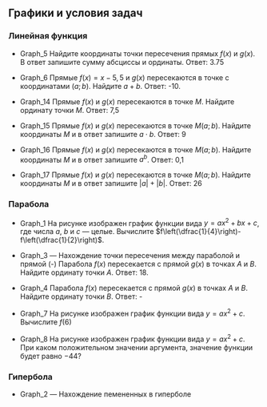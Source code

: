 ## Графики и условия задач

### Линейная функция

- Graph_5
  Найдите координаты точки пересечения прямых $f(x)$ и $g(x)$. В ответ запишите сумму абсциссы и ординаты. Ответ: 3.75

- Graph_6
  Прямые $f(x)=x-5,5$ и $g(x)$ пересекаются в точке с координатами $(a;b)$. Найдите $a+b$. Ответ: -10.

- Graph_14
  Прямые $f(x)$ и $g(x)$ пересекаются в точке $M$. Найдите ординату точки $M$. Ответ: 7,5

- Graph_15
  Прямые $f(x)$ и $g(x)$ пересекаются в точке $M(a;b)$. Найдите координаты $M$ и в ответ запишите $a\cdot b$. Ответ: 9

- Graph_16
  Прямые $f(x)$ и $g(x)$ пересекаются в точке $M(a;b)$. Найдите координаты $M$ и в ответ запишите $a^b$. Ответ: 0,1

- Graph_17
  Прямые $f(x)$ и $g(x)$ пересекаются в точке $M(a;b)$. Найдите координаты $M$ и в ответ запишите $|a|+|b|$. Ответ: 26
### Парабола

- Graph_1
  На рисунке изображен график функции вида $y=ax^2+bx+c$, где числа $a$, $b$ и $c$ — целые. Вычислите $f\left(\dfrac{1}{4}\right)-f\left(\dfrac{1}{2}\right)$.

- Graph_3 — Нахождение точки пересечения между параболой и прямой (-)
  Парабола $f(x)$ пересекается с прямой $g(x)$ в точках $А$ и $В$. Найдите ординату точки $А$. Ответ: 18.

- Graph_4
  Парабола $f(x)$ пересекается с прямой $g(x)$ в точках $А$ и $В$. Найдите ординату точки $B$. Ответ: -

- Graph_7
  На рисунке изображен график функции вида $y=ax^2+c$. Вычислите $f(6)$

- Graph_8
  На рисунке изображен график функции вида $y=ax^2+c$. При каком положительном значении аргумента, значение функции будет равно $-44$?
### Гипербола

- Graph_2 — Нахождение пемененных в гиперболе